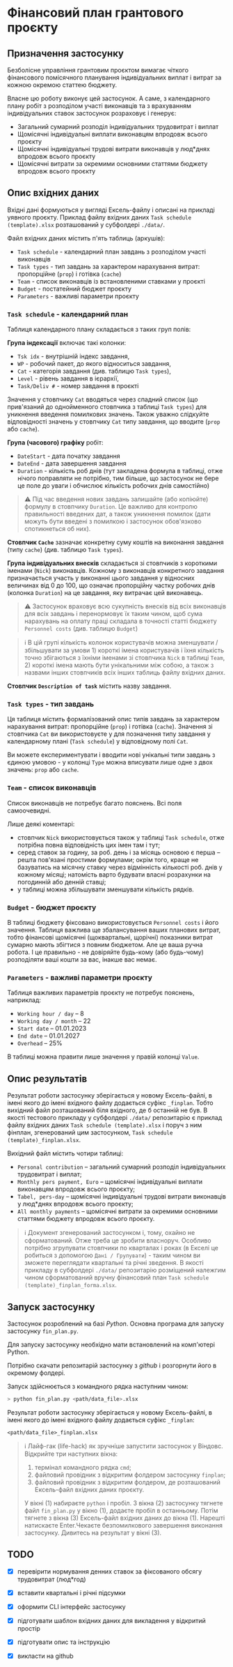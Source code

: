 # Фінансовий план грантового проєкту

## Призначення застосунку

Безболісне управління грантовим проєктом вимагає чіткого фінансового помісячного планування індивідуальних виплат і витрат за кожною окремою статтею бюджету.

Власне цю роботу виконує цей застосунок. А саме, з календарного плану робіт з розподілом участі виконавців та з врахуванням індивідуальних ставок застосунок розраховує і генерує:

- Загальний сумарний розподіл індивідуальних трудовитрат і виплат
- Щомісячні індивідуальні виплати виконавцям впродовж всього проєкту
- Щомісячні індивідуальні трудові витрати виконавців у люд*днях впродовж всього проєкту
- Щомісячні витрати за окремими основними статтями бюджету впродовж всього проєкту

## Опис вхідних даних

Вхідні дані формуються у вигляді Ексель-файлу і описані на прикладі уявного проєкту. Приклад файлу вхідних даних `Task schedule (template).xlsx` розташований у субфолдері `./data/`.

 Файл вхідних даних містить п'ять таблиць (аркушів):

- `Task schedule` - календарний план завдань з розподілом участі виконавців
- `Task types` - тип завдань за характером нарахування витрат: пропорційне (`prop`) і готівка (`cache`)
- `Team` - список виконавців із встановленими ставками у проєкті
- `Budget` - постатейний бюджет проєкту
- `Parameters` - важливі параметри проєкту

### `Task schedule` - календарний план

Таблиця календарного плану складається з таких груп полів:

**Група індексації** включає такі колонки:

- `Tsk idx` - внутрішній індекс завдання, 
- `WP` - робочий пакет, до якого відноситься завдання, 
- `Cat` - категорія завдання (див. таблицю `Task types`), 
- `Level` - рівень завдання в ієрархії, 
- `Task/Deliv #` - номер завдання в проєкті

Значення у стовпчику `Cat` вводяться через спадний список (що прив'язаний до однойменного стовпчика з таблиці `Task types`) для уникнення введення помилкових значень. Також уважно слідкуйте відповідності значень у стовпчику `Cat` типу завдання, що вводите (`prop` або `cache`).

**Група (часового) графіку** робіт:

- `DateStart` - дата початку завдання
- `DateEnd` -  дата завершення завдання
- `Duration` - кількість роб днів (тут закладена формула в таблиці, отже нічого поправляти не потрібно, тим більше, що застосунок не бере це поле до уваги і обчислює кількість робочих днів самостійно)

> :warning: Під час введення нових завдань залишайте (або копіюйте) формулу в стовпчику `Duration`. Це важливо для контролю правильності введених дат, а також уникнення помилок (дати можуть бути введені з помилкою і застосунок обов'язково спотикнеться об них). 

**Стовпчик `Cache`** зазначає конкретну суму коштів на виконання завдання (типу `cache`)  (див. таблицю `Task types`).

**Група індивідуальних внесків** складається зі стовпчиків з короткими іменами (`Nick`) виконавців. Кожному з виконавців конкретного  завдання призначається участь у виконанні цього завдання у відносних величинах від 0 до 100, що означає пропорційну частку робочих днів (колонка `Duration`) на це завдання, яку витрачає цей виконавець. 

> :warning: Застосунок враховує всю сукупність внесків від всіх виконавців для всіх завдань і перенормовує їх таким чином, щоб сума нарахувань на оплату праці складала в точності статті бюджету `Personnel costs` (див. таблицю `Budget`)

> :information_source: В цій групі кількість колонок користувачів можна зменшувати / збільшувати за умови 1) короткі імена користувачів і їхня кількість точно збігаються з їхніми іменами зі стовпчика `Nick` в таблиці `Team`, 2) короткі імена мають бути унікальними між собою, а також з назвами інших стовпчиків всіх інших таблиць файлу вхідних даних.

**Стовпчик `Description of task`** містить назву завдання. 

### `Task types` - тип завдань

Ця таблиця містить формалізований опис типів завдань за характером нарахування витрат: пропорційне (`prop`) і готівка (`cache`). Значення зі стовпчика `Cat` ви використовуєте у для позначення типу завдання у календарному плані (`Task schedule`) у відповідному полі `Cat`. 

Ви можете експериментувати і вводити нові унікальні типи завдань з єдиною умовою - у колонці `Type` можна вписувати лише одне з двох значень:  `prop` або `cache`.

### `Team` - список виконавців

Список виконавців не потребує багато пояснень. Всі поля самоочевидні. 

Лише деякі коментарі:

- стовпчик `Nick` використовується також у таблиці `Task schedule`, отже потрібна повна відповідність цих імен там і тут;
- серед ставок за годину, за роб. день і за місяць основою є перша – решта пов'язані простими формулами; окрім того, краще не базуватись на місячну ставку через відмінність кількості роб. днів у кожному місяці; натомість варто будувати власні розрахунки на погодинній або денній ставці;
- у таблиці можна збільшувати  зменшувати кількість рядків.

### `Budget` - бюджет проєкту

В таблиці бюджету фіксовано використовується `Personnel costs` і його значення. Таблиця важлива ще збалансування ваших планових витрат, тобто фінансові щомісячні (щоквартальні, щорічні) показники витрат сумарно мають збігтися з повним бюджетом. Але це ваша ручна робота. І це правильно - не довіряйте будь-кому (або будь-чому) розподіляти ваші кошти за вас, інакше вас немає.

### `Parameters` - важливі параметри проєкту

Таблиця важливих параметрів проєкту не потребує пояснень, наприклад:

- `Working hour / day` – 8
- `Working day / month` – 22
- `Start date` – 01.01.2023
- `End date` – 01.01.2027
- `Overhead` – 25%

В таблиці можна правити лише значення у правій колонці `Value`.

## Опис результатів

Результат роботи застосунку зберігається у новому Ексель-файлі, в імені якого до імені вхідного файлу додається суфікс `_finplan`. Тобто вихідний файл розташований біля вхідного, де б останній не був. В якості тестового прикладу у субфолдері `./data/` репозитарію є приклад файлу вхідних даних `Task schedule (template).xlsx` і поруч з ним фінплан, згенерований цим застосунком, `Task schedule (template)_finplan.xlsx`.

Вихідний файл містить чотири таблиці:

- `Personal contribution` – загальний сумарний розподіл індивідуальних трудовитрат і виплат;
- `Monthly pers payment, Euro` – щомісячні індивідуальні виплати виконавцям впродовж всього проєкту;
- `Tabel, pers-day` – щомісячні індивідуальні трудові витрати виконавців у люд*днях впродовж всього проєкту;
- `All monthly payments` – щомісячні витрати за окремими основними статтями бюджету впродовж всього проєкту.

> :information_source: Документ згенерований застосунком і, тому, охайно не сформатований. Отже треба це зробити власноруч. Особливо потрібно згрупувати стовпчики по кварталах і роках (в Екселі це робиться з допомогою `Дані / Групувати`) - таким чином ви зможете переглядати квартальні та річні зведення. В якості прикладу в субфолдері `./data/` репозитарію розміщений належгим чином сформатований вручну фінансовий план `Task schedule (template)_finplan_forma.xlsx`.

## Запуск застосунку

Застосунок розроблений на базі *Python*. Основна програма для запуску застосунку `fin_plan.py`.

Для запуску застосунку необхідно мати встановлений на комп'ютері Python.

Потрібно скачати репозитарій застосунку з *github* і розгорнути його в окремому фолдері.

Запуск здійснюється з командного рядка наступним чином:

```bash
> python fin_plan.py <path/data_file>.xlsx
```

Результат роботи застосунку зберігається у новому Ексель-файлі, в імені якого до імені вхідного файлу додається суфікс `_finplan`:

`<path/data_file>_finplan.xlsx`

> :information_source: Лайф-гак (life-hack) як зручніше запустити застосунок у Віндовс. Відкрийте три наступних вікна:
>
> 1. термінал командного рядка `cmd`;
> 2. файловий провідник з відкритим фолдером застосунку `finplan`;
> 3. файловий провідник з відкритим фолдером, де розташований Ексель-файл вхідних даних проєкту.
>
> У вікні (1) набираєте `python` і пробіл. З вікна (2) застосунку тягнете файл `fin_plan.py` у вікно (1), додаєте пробіл в останньому. Потім тягнете з вікна (3) Ексель-файл вхідних даних до вікна (1). Нарешті натискаєте Enter.Чекаєте безпомилкового завершення виконання застосунку. Дивитесь на результат у вікні (3).   

## TODO

- [x] перевірити нормування денних ставок за фіксованого обсягу трудовитрат (люд\*год)
- [x] вставити квартальні і річні підсумки
- [x] оформити CLI інтерфейс застосунку
- [x] підготувати шаблон вхідних даних для викладення у відкритий простір
- [x] підготувати опис та інструкцію
- [x] викласти на github

